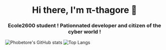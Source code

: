 <h1 align="center">Hi there, I'm π-thagore 👋</h1>

<h3 align="center">Ecole2600 student ! Pationnated developer and citizen of the cyber world !</h3>
<span>
  
![Phobetore's GitHub stats](https://github-readme-stats-sigma-five.vercel.app/api?username=Phobetore&count_private=true&show_icons=true&theme=codeSTACKr)
![Top Langs](https://github-readme-stats-sigma-five.vercel.app/api/top-langs/?username=Phobetore&layout=compact&theme=codeSTACKr)

</span>
